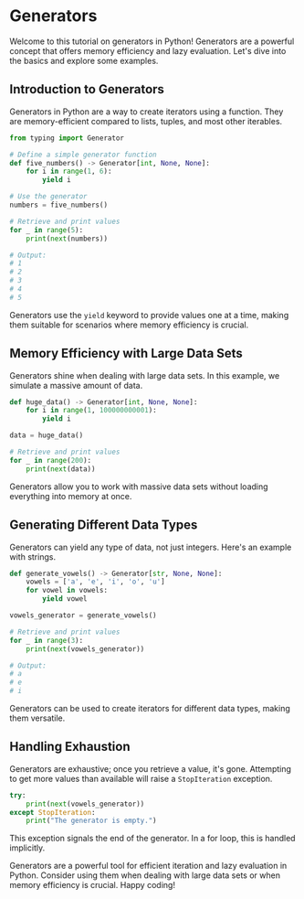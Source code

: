 
# Generators

Welcome to this tutorial on generators in Python! Generators are a powerful concept that offers memory efficiency and lazy evaluation. Let's dive into the basics and explore some examples.

## Introduction to Generators

Generators in Python are a way to create iterators using a function. They are memory-efficient compared to lists, tuples, and most other iterables.

```python
from typing import Generator

# Define a simple generator function
def five_numbers() -> Generator[int, None, None]:
    for i in range(1, 6):
        yield i

# Use the generator
numbers = five_numbers()

# Retrieve and print values
for _ in range(5):
    print(next(numbers))

# Output:
# 1
# 2
# 3
# 4
# 5
```

Generators use the `yield` keyword to provide values one at a time, making them suitable for scenarios where memory efficiency is crucial.

## Memory Efficiency with Large Data Sets

Generators shine when dealing with large data sets. In this example, we simulate a massive amount of data.

```python
def huge_data() -> Generator[int, None, None]:
    for i in range(1, 100000000001):
        yield i

data = huge_data()

# Retrieve and print values
for _ in range(200):
    print(next(data))
```

Generators allow you to work with massive data sets without loading everything into memory at once.

## Generating Different Data Types

Generators can yield any type of data, not just integers. Here's an example with strings.

```python
def generate_vowels() -> Generator[str, None, None]:
    vowels = ['a', 'e', 'i', 'o', 'u']
    for vowel in vowels:
        yield vowel

vowels_generator = generate_vowels()

# Retrieve and print values
for _ in range(3):
    print(next(vowels_generator))

# Output:
# a
# e
# i
```

Generators can be used to create iterators for different data types, making them versatile.

## Handling Exhaustion

Generators are exhaustive; once you retrieve a value, it's gone. Attempting to get more values than available will raise a `StopIteration` exception.

```python
try:
    print(next(vowels_generator))
except StopIteration:
    print("The generator is empty.")
```

This exception signals the end of the generator. In a for loop, this is handled implicitly.

Generators are a powerful tool for efficient iteration and lazy evaluation in Python. Consider using them when dealing with large data sets or when memory efficiency is crucial. Happy coding!

